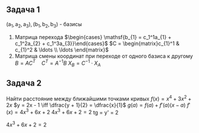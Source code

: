 ## Задача 1
$\mathsf{(a_{1}, a_{2}, a_{3}) , (b_1, b_{2}, b_{3})}$ - базисы
1. Матрица перехода
		$\begin{cases} \mathsf{b_{1} = c_1^1a_{1} + c_1^2a_{2} + c_1^3a_{3}}\end{cases}$
		$C = \begin{matrix}c_{1}^1 & c_{1}^2 & \ldots \\ \ldots \end{matrix}$
2. Матрица смены координат при переходе от одного базиса к другому
		$B = AC^T \quad C^T = A^{-1}B$
		$X_{B} = C^{-1} \cdot X_{A}$

## Задача 2
Найти расстояние между ближайшими точками кривых
$f(x) = x^4 + 3x^2 + 2x$
$y = 2x - 1 \iff \dfrac{y + 1}{2} = \dfrac{x}{1}$
$g(a) = f(a) + f'(a) (x - a)$
$f'(x) = 4x^3 + 6x + 2$
$4x^3 + 6x + 2 = 2$
tg = y' = 2

$4x^3 + 6x + 2 = 2$